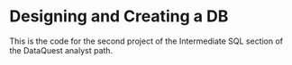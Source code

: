 # Designing and Creating a DB

This is the code for the second project of the Intermediate SQL section of the DataQuest analyst path.

